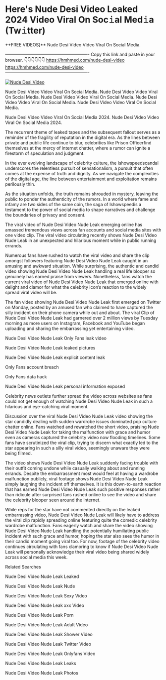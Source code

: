 # Here's Nude Desi Video Leaked 2024 Video Viral On Soc𝚒al Med𝚒a (Tw𝚒tter)

++FREE VIDEOS]** Nude Desi Video Video Viral On Social Media.

———————————————————-
Copy this link and paste in your browser.
👇👇👇👇👇👇
https://hmhmed.com/nude-desi-video
https://hmhmed.com/nude-desi-video
———————————————————-

[![Nude Desi Video](https://i.imgur.com/dJHk4Zq.gif)](https://hmhmed.com/nude-desi-video)

Nude Desi Video Video Viral On Social Media. Nude Desi Video Video Viral On Social Media. Nude Desi Video Video Viral On Social Media. Nude Desi Video Video Viral On Social Media. Nude Desi Video Video Viral On Social Media.

Nude Desi Video Video Viral On Social Media 2024. Nude Desi Video Video Viral On Social Media 2024.

The recurrent theme of leaked tapes and the subsequent fallout serves as a reminder of the fragility of reputation in the digital era. As the lines between private and public life continue to blur, celebrities like Prison Officerfind themselves at the mercy of internet chatter, where a rumor can ignite a firestorm of speculation and judgment.

In the ever evolving landscape of celebrity culture, the Ishowspeedscandal underscores the relentless pursuit of sensationalism, a pursuit that often comes at the expense of truth and dignity. As we navigate the complexities of the digital age, the line between entertainment and exploitation remains perilously thin.

As the situation unfolds, the truth remains shrouded in mystery, leaving the public to ponder the authenticity of the rumors. In a world where fame and infamy are two sides of the same coin, the saga of Ishowspeedis a testament to the power of social media to shape narratives and challenge the boundaries of privacy and consent.

The viral video of Nude Desi Video Nude Leak emerging online has amassed tremendous views across fan accounts and social media sites with one video clip. The viral video circulating recently shows Nude Desi Video Nude Leak in an unexpected and hilarious moment while in public running errands.

Numerous fans have rushed to watch the viral video and share the clip amongst followers featuring Nude Desi Video Nude Leak caught in an amusing and awkward situation. While surprising, the authentic and candid video showing Nude Desi Video Nude Leak handling a real life blooper so genuinely has earned praise from viewers. Nonetheless, fans watch the current viral video of Nude Desi Video Nude Leak that emerged online with delight and clamor for what the celebrity icon’s reaction to the widely spread viral video will be.

The fan video showing Nude Desi Video Nude Leak first emerged on Twitter on Monday, posted by an amused fan who claimed to have captured the silly incident on their phone camera while out and about. The viral Clip of Nude Desi Video Nude Leak had garnered over 2 million views by Tuesday morning as more users on Instagram, Facebook and YouTube began uploading and sharing the embarrassing yet entertaining video.

Nude Desi Video Nude Leak Only Fans leak video

Nude Desi Video Nude Leak leaked pictures

Nude Desi Video Nude Leak explicit content leak

Only Fans account breach

Only Fans data hack

Nude Desi Video Nude Leak personal information exposed

Celebrity news outlets further spread the video across websites as fans could not get enough of watching Nude Desi Video Nude Leak in such a hilarious and eye-catching viral moment.

Discussion over the viral Nude Desi Video Nude Leak video showing the star candidly dealing with sudden wardrobe issues dominated pop culture chatter online. Fans watched and rewatched the short video, praising Nude Desi Video Nude Leak for taking the malfunction with grace and humor even as cameras captured the celebrity video now flooding timelines. Some fans have scrutinized the viral clip, trying to discern what exactly led to the star appearing in such a silly viral video, seemingly unaware they were being filmed.

The video shows Nude Desi Video Nude Leak suddenly facing trouble with their outfit coming undone while casually walking about and running errands. Despite the embarrassment most would feel at having a wardrobe malfunction publicly, viral footage shows Nude Desi Video Nude Leak simply laughing the incident off themselves. It is this down-to-earth reaction that has earned Nude Desi Video Nude Leak such positive responses rather than ridicule after surprised fans rushed online to see the video and share the celebrity blooper seen around the internet.

While reps for the star have not commented directly on the leaked embarrassing video, Nude Desi Video Nude Leak will likely have to address the viral clip rapidly spreading online featuring quite the comedic celebrity wardrobe malfunction. Fans eagerly watch and share the video showing Nude Desi Video Nude Leak handling the potentially humiliating public incident with such grace and humor, hoping the star also sees the humor in their candid moment going viral too. For now, footage of the celebrity video continues circulating with fans clamoring to know if Nude Desi Video Nude Leak will personally acknowledge their viral video being shared widely across social media this week.

Related Searches

Nude Desi Video Nude Leak Leaked

Nude Desi Video Nude Leak Nude

Nude Desi Video Nude Leak Sexy Video

Nude Desi Video Nude Leak xxx Video

Nude Desi Video Nude Leak Porn

Nude Desi Video Nude Leak Adult Video

Nude Desi Video Nude Leak Shower Video

Nude Desi Video Nude Leak Twitter Video

Nude Desi Video Nude Leak Onlyfans Video

Nude Desi Video Nude Leak Leaks

Nude Desi Video Nude Leak Photos